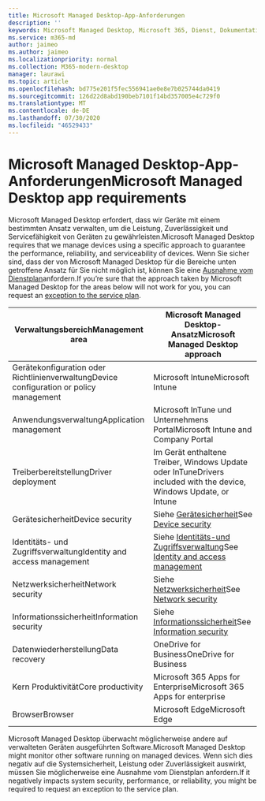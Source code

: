 ```yaml
---
title: Microsoft Managed Desktop-App-Anforderungen
description: ''
keywords: Microsoft Managed Desktop, Microsoft 365, Dienst, Dokumentation
ms.service: m365-md
author: jaimeo
ms.author: jaimeo
ms.localizationpriority: normal
ms.collection: M365-modern-desktop
manager: laurawi
ms.topic: article
ms.openlocfilehash: bd775e201f5fec556941ae0e8e7b025744da0419
ms.sourcegitcommit: 126d22d8abd190beb7101f14bd357005e4c729f0
ms.translationtype: MT
ms.contentlocale: de-DE
ms.lasthandoff: 07/30/2020
ms.locfileid: "46529433"
---
```

# <a name="microsoft-managed-desktop-app-requirements"></a><span data-ttu-id="44241-103">Microsoft Managed Desktop-App-Anforderungen</span><span class="sxs-lookup"><span data-stu-id="44241-103">Microsoft Managed Desktop app requirements</span></span>

<!--This topic is the target for aka.ms/app-req. This is aka link is used from EA agreement for MMD. do not delete.-->

<!--Application addendum -->
 
<span data-ttu-id="44241-104">Microsoft Managed Desktop erfordert, dass wir Geräte mit einem bestimmten Ansatz verwalten, um die Leistung, Zuverlässigkeit und Servicefähigkeit von Geräten zu gewährleisten.</span><span class="sxs-lookup"><span data-stu-id="44241-104">Microsoft Managed Desktop requires that we manage devices using a specific approach to guarantee the performance, reliability, and serviceability of devices.</span></span> <span data-ttu-id="44241-105">Wenn Sie sicher sind, dass der von Microsoft Managed Desktop für die Bereiche unten getroffene Ansatz für Sie nicht möglich ist, können Sie eine [Ausnahme vom Dienstplan](customizing.md)anfordern.</span><span class="sxs-lookup"><span data-stu-id="44241-105">If you’re sure that the approach taken by Microsoft Managed Desktop for the areas below will not work for you, you can request an [exception to the service plan](customizing.md).</span></span>


|<span data-ttu-id="44241-106">Verwaltungsbereich</span><span class="sxs-lookup"><span data-stu-id="44241-106">Management area</span></span>  |<span data-ttu-id="44241-107">Microsoft Managed Desktop-Ansatz</span><span class="sxs-lookup"><span data-stu-id="44241-107">Microsoft Managed Desktop approach</span></span>  |
|---------|---------|
|<span data-ttu-id="44241-108">Gerätekonfiguration oder Richtlinienverwaltung</span><span class="sxs-lookup"><span data-stu-id="44241-108">Device configuration or policy management</span></span>     |  <span data-ttu-id="44241-109">Microsoft Intune</span><span class="sxs-lookup"><span data-stu-id="44241-109">Microsoft Intune</span></span>       |
|<span data-ttu-id="44241-110">Anwendungsverwaltung</span><span class="sxs-lookup"><span data-stu-id="44241-110">Application management</span></span>     | <span data-ttu-id="44241-111">Microsoft InTune und Unternehmens Portal</span><span class="sxs-lookup"><span data-stu-id="44241-111">Microsoft Intune and Company Portal</span></span>        |
|<span data-ttu-id="44241-112">Treiberbereitstellung</span><span class="sxs-lookup"><span data-stu-id="44241-112">Driver deployment</span></span>     |  <span data-ttu-id="44241-113">Im Gerät enthaltene Treiber, Windows Update oder InTune</span><span class="sxs-lookup"><span data-stu-id="44241-113">Drivers included with the device, Windows Update, or Intune</span></span>       |
|<span data-ttu-id="44241-114">Gerätesicherheit</span><span class="sxs-lookup"><span data-stu-id="44241-114">Device security</span></span>     | <span data-ttu-id="44241-115">Siehe [Gerätesicherheit](security.md#device-security)</span><span class="sxs-lookup"><span data-stu-id="44241-115">See [Device security](security.md#device-security)</span></span>      |
|<span data-ttu-id="44241-116">Identitäts- und Zugriffsverwaltung</span><span class="sxs-lookup"><span data-stu-id="44241-116">Identity and access management</span></span>     | <span data-ttu-id="44241-117">Siehe [Identitäts-und Zugriffsverwaltung](security.md#identity-and-access-management)</span><span class="sxs-lookup"><span data-stu-id="44241-117">See [Identity and access management](security.md#identity-and-access-management)</span></span>        |
|<span data-ttu-id="44241-118">Netzwerksicherheit</span><span class="sxs-lookup"><span data-stu-id="44241-118">Network security</span></span>     | <span data-ttu-id="44241-119">Siehe [Netzwerksicherheit](security.md#network-security)</span><span class="sxs-lookup"><span data-stu-id="44241-119">See [Network security](security.md#network-security)</span></span>        |
|<span data-ttu-id="44241-120">Informationssicherheit</span><span class="sxs-lookup"><span data-stu-id="44241-120">Information security</span></span>     |  <span data-ttu-id="44241-121">Siehe [Informationssicherheit](security.md#information-security)</span><span class="sxs-lookup"><span data-stu-id="44241-121">See [Information security](security.md#information-security)</span></span>       |
|<span data-ttu-id="44241-122">Datenwiederherstellung</span><span class="sxs-lookup"><span data-stu-id="44241-122">Data recovery</span></span>     | <span data-ttu-id="44241-123">OneDrive for Business</span><span class="sxs-lookup"><span data-stu-id="44241-123">OneDrive for Business</span></span>        |
|<span data-ttu-id="44241-124">Kern Produktivität</span><span class="sxs-lookup"><span data-stu-id="44241-124">Core productivity</span></span>     | <span data-ttu-id="44241-125">Microsoft 365 Apps for Enterprise</span><span class="sxs-lookup"><span data-stu-id="44241-125">Microsoft 365 Apps for enterprise</span></span>    |
|<span data-ttu-id="44241-126">Browser</span><span class="sxs-lookup"><span data-stu-id="44241-126">Browser</span></span>     | <span data-ttu-id="44241-127">Microsoft Edge</span><span class="sxs-lookup"><span data-stu-id="44241-127">Microsoft Edge</span></span>        |




<span data-ttu-id="44241-128">Microsoft Managed Desktop überwacht möglicherweise andere auf verwalteten Geräten ausgeführten Software.</span><span class="sxs-lookup"><span data-stu-id="44241-128">Microsoft Managed Desktop might monitor other software running on managed devices.</span></span> <span data-ttu-id="44241-129">Wenn sich dies negativ auf die Systemsicherheit, Leistung oder Zuverlässigkeit auswirkt, müssen Sie möglicherweise eine Ausnahme vom Dienstplan anfordern.</span><span class="sxs-lookup"><span data-stu-id="44241-129">If it negatively impacts system security, performance, or reliability, you might be required to request an exception to the service plan.</span></span>


